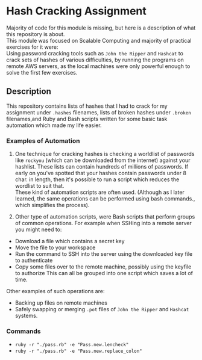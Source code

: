 # Hash Cracking Assignment
Majority of code for this module is missing, but here is a description of what this repository is about. <br />
This module was focused on Scalable Computing and majority of practical exercises for it were: <br />
Using password cracking tools such as `John the Ripper` and `Hashcat` to crack sets of hashes of various difficulties, by running the programs on remote AWS servers, as the local machines were only powerful enough to solve the first few exercises.

## Description
This repository contains lists of hashes that I had to crack for my assignment under `.hashes` filenames, lists of broken hashes under `.broken` filenames,and Ruby and Bash scripts written for some basic task automation which made my life easier.

### Examples of Automation
1. One technique for cracking hashes is checking a worldlist of passwords like `rockyou` (which can be downloaded from the internet) against your hashlist. These lists can contain hundreds of millions of passwords. If early on you've spotted that your hashes contain passwords under 8 char. in length, then it's possible to run a script which reduces the wordlist to suit that. <br />
These kind of automation scripts are often used. (Although as I later learned, the same operations can be performed using bash commands., which simplifies the process).

2. Other type of automation scripts, were Bash scripts that perform groups of common operations. For example when SSHing into a remote server you might need to:

- Download a file which contains a secret key
- Move the file to your workspace
- Run the command to SSH into the server using the downloaded key file to authenticate
- Copy some files over to the remote machine, possibly using the keyfile to authorize
This can all be grouped into one script which saves a lot of time.

Other examples of such operations are:
- Backing up files on remote machines
- Safely swapping or merging `.pot` files of `John the Ripper` and `Hashcat` systems.

### Commands
- `ruby -r "./pass.rb" -e "Pass.new.lencheck"`
- `ruby -r "./pass.rb" -e "Pass.new.replace_colon"`
